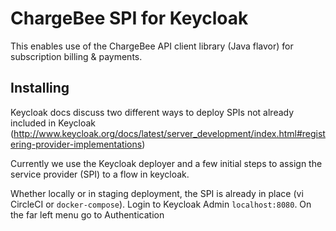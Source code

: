 # ChargeBee SPI for Keycloak

This enables use of the ChargeBee API client library (Java flavor) for subscription billing & payments.

## Installing
Keycloak docs discuss two different ways to deploy SPIs not already included in Keycloak (http://www.keycloak.org/docs/latest/server_development/index.html#registering-provider-implementations)

Currently we use the Keycloak deployer and a few initial steps to assign the service provider (SPI) to a flow in keycloak.

Whether locally or in staging deployment, the SPI is already in place (vi CircleCI or `docker-compose`). Login to Keycloak Admin `localhost:8080`. On the far left menu go to Authentication
